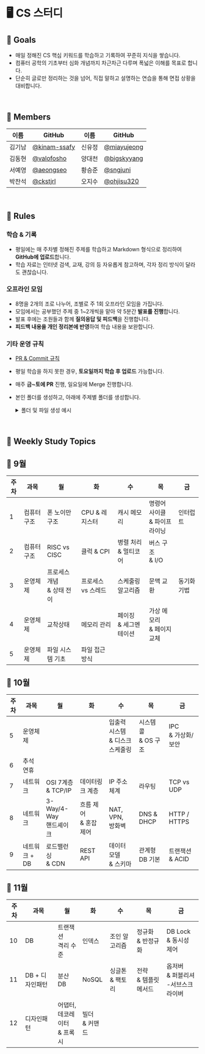 # 🖥️ CS 스터디

## 🎯 Goals

- 매일 정해진 CS 핵심 키워드를 학습하고 기록하여 꾸준히 지식을 쌓습니다.
-  컴퓨터 공학의 기초부터 심화 개념까지 차근차근 다루며 폭넓은 이해를 목표로 합니다.
- 단순히 글로만 정리하는 것을 넘어, 직접 말하고 설명하는 연습을 통해 면접 상황을 대비합니다.

<br>

## 🥔 Members
|이름|GitHub|이름|GitHub|
|---|---|---|---|
|김기남|[@kinam-ssafy](https://github.com/kinam-ssafy)|신유정|[@miayujeong](https://github.com/miayujeong)|
|김동현|[@valofosho](https://github.com/valofosho)|양대천|[@bigskyyang](https://github.com/bigskyyang)|
|서예영|[@aeongseo](https://github.com/aeongseo)|황승준|[@sngjuni](https://github.com/sngjuni)|
|박찬석|[@ckstjrl](https://github.com/ckstjrl)|오지수|[@ohjisu320](https://github.com/ohjisu320)|

<br>

## 🌳 Rules

### 학습 & 기록
- 평일에는 매 주차별 정해진 주제를 학습하고 Markdown 형식으로 정리하여 **GitHub에 업로드**합니다.
- 학습 자료는 인터넷 검색, 교재, 강의 등 자유롭게 참고하며, 각자 정리 방식이 달라도 괜찮습니다.

### 오프라인 모임
- 8명을 2개의 조로 나누어, 조별로 주 1회 오프라인 모임을 가집니다.
- 모임에서는 공부했던 주제 중 1~2개씩을 맡아 약 5분간 **발표를 진행**합니다.
- 발표 후에는 조원들과 함께 **질의응답 및 피드백**을 진행합니다.
- **피드백 내용을 개인 정리본에 반영**하여 학습 내용을 보완합니다.

### 기타 운영 규칙
- <a href=".docs/PR_Commit_Rule.md">PR & Commit 규칙</a>
- 평일 학습을 하지 못한 경우, **토요일까지 학습 후 업로드** 가능합니다.
- 매주 **금~토에 PR** 진행, 일요일에 Merge 진행합니다.
- 본인 폴더를 생성하고, 아래에 주제별 폴더를 생성합니다.
    <details>
    <summary>폴더 및 파일 생성 예시</summary>

    ```
    aeongseo/
    ├─ CA/
    │ ├─ 폰 노이만 구조.md
    │ └─ CPU & 레지스터.md
    ├─ OS/
    │ ├─ 프로세스 개념 & 상태 전이.md
    │ └─ 프로세스 vs 스레드.md
    └─ NW/
    ```
    </details>

<br>

## 🏫 Weekly Study Topics

## 🍁 9월

| 주차 | 과목 | 월 | 화 | 수 | 목 | 금 |
|------|------|-----|-----|-----|-----|-----|
| 1 | 컴퓨터 구조 | 폰 노이만 구조 | CPU & 레지스터 | 캐시 메모리 | 명령어 사이클<br>& 파이프라이닝 | 인터럽트 |
| 2 | 컴퓨터 구조 | RISC vs CISC | 클럭 & CPI | 병렬 처리<br>& 멀티코어 | 버스 구조<br>& I/O |  |
| 3 | 운영체제 | 프로세스 개념<br>& 상태 전이 | 프로세스 vs 스레드 | 스케줄링 알고리즘 | 문맥 교환 | 동기화 기법 |
| 4 | 운영체제 | 교착상태 | 메모리 관리 | 페이징<br>& 세그멘테이션 | 가상 메모리<br>& 페이지 교체 |  |
| 5 | 운영체제 | 파일 시스템 기초 | 파일 접근 방식 ||||


## 🎃 10월

| 주차 | 과목 | 월 | 화 | 수 | 목 | 금 |
|------|------|-----|-----|-----|-----|-----|
| 5 | 운영체제 ||| 입출력 시스템<br>& 디스크 스케줄링 | 시스템 콜<br>& OS 구조 | IPC<br>& 가상화/보안 |
| 6 |추석 연휴||||||
| 7 | 네트워크 | OSI 7계층<br>& TCP/IP | 데이터링크 계층 | IP 주소 체계 | 라우팅 | TCP vs UDP |
| 8 | 네트워크 | 3-Way/4-Way<br>핸드셰이크 | 흐름 제어<br>& 혼잡 제어 | NAT, VPN,<br>방화벽 | DNS & DHCP | HTTP / HTTPS |
| 9 | 네트워크 + DB | 로드밸런싱<br>& CDN | REST API | 데이터 모델<br>& 스키마 | 관계형 DB 기본 | 트랜잭션<br>& ACID |


## 🍂 11월

| 주차 | 과목 | 월 | 화 | 수 | 목 | 금 |
|------|------|-----|-----|-----|-----|-----|
| 10 | DB | 트랜잭션<br>격리 수준 | 인덱스 | 조인 알고리즘 | 정규화<br>& 반정규화 | DB Lock<br>& 동시성 제어 |
| 11 | DB + 디자인패턴 | 분산 DB | NoSQL | 싱글톤<br>& 팩토리 | 전략<br>& 템플릿 메서드 | 옵저버<br>& 퍼블리셔<br>-서브스크라이버 |
| 12 | 디자인패턴 | 어댑터, <br>데코레이터<br>& 프록시 | 빌더<br>& 커맨드
